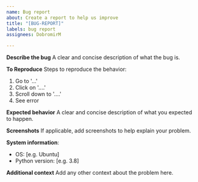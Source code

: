 ```yaml
---
name: Bug report
about: Create a report to help us improve
title: "[BUG-REPORT]"
labels: bug report
assignees: DobromirM

---
```


**Describe the bug**
A clear and concise description of what the bug is.

**To Reproduce**
Steps to reproduce the behavior:
1. Go to '...'
2. Click on '....'
3. Scroll down to '....'
4. See error

**Expected behavior**
A clear and concise description of what you expected to happen.

**Screenshots**
If applicable, add screenshots to help explain your problem.

**System information**:
- OS: [e.g. Ubuntu]
- Python version: [e.g. 3.8]

**Additional context**
Add any other context about the problem here.
